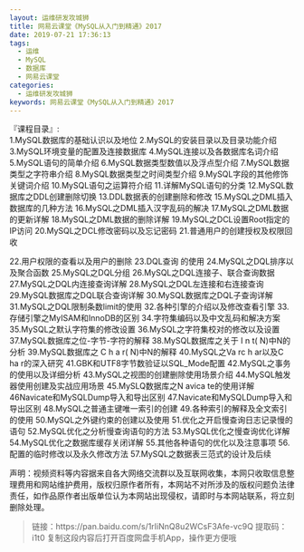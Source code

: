 ```yaml
---
layout: 运维研发攻城狮
title: 网易云课堂《MySQL从入门到精通》2017
date: 2019-07-21 17:36:13
tags:
  - 运维
  - MySQL
  - 数据库
  - 网易云课堂
categories:
  - 运维研发攻城狮
keywords: 网易云课堂《MySQL从入门到精通》2017
---
```

『课程目录』:   
1.MySQL数据库的基础认识以及地位
2.MySQL的安装目录以及目录功能介绍
3.MySQL环境变量的配置及连接数据库
4.MySQL连接以及各数据库名词介绍
5.MySQL语句的简单介绍
6.MySQL数据类型数值以及浮点型介绍
7.MySQL数据类型之字符串介绍
8.MySQL数据类型之时间类型介绍
9.MySQL字段的其他修饰关键词介绍
10.MySQL语句之运算符介绍
11.详解MySQL语句的分类
12.MySQL数据库之DDL创建删除切换
13.DDL数据表的创建删除和修改
15.MySQL之DML插入数据库的几种方法
16.MySQL之DML插入汉字乱码的解决
17.MySQL之DML数据的更新详解
18.MySQL之DML数据的删除详解
19.MySQL之DCL设置Root指定的IP访问
20.MySQL之DCL修改密码以及忘记密码
21.普通用户的创建授权及权限回收
<!-- more -->   
22.用户权限的查看以及用户的删除
23.DQL查询 的使用
24.MySQL之DQL排序以及聚合函数
25.MySQL之DQL分组
26.MySQL之DQL连接子、联合查询数据
27.MySQL之DQL内连接查询详解
28.MySQL之DQL左连接和右连接查询
29.MySQL数据库之DQL联合查询详解
30.MySQL数据库之DQL子查询详解
31.MySQL之DQL限制条数limit的使用
32.各种引擎的介绍以及修改查看引擎
33.存储引擎之MyISAM和InnoDB的区别
34.字符集编码以及中文乱码和解决方案
35.MySQL之默认字符集的修改设置
36.MySQL之字符集校对的修改以及设置
37.MySQL数据库之位-字节-字符的解释
38.MySQL数据库之关于 I n t( N)中N的分析
39.MySQL数据库之 C h a r( N)中N的解释
40.MySQL之Va rc h ar以及C ha r的深入研究
41.GBK和UTF8字节数验证以SQL_Mode配置
42.MySQL之事务的使用以及详细分析
43.MySQL之视图的创建删除使用场景介绍
44.MySQL触发器使用创建及实战应用场景
45.MySLQ数据库之N avica te的使用详解
46Navicate和MySQLDump导入和导出区别
47.Navicate和MySQLDump导入和导出区别
48.MySQL之普通主键唯一索引的创建
49.各种索引的解释及全文索引的使用
50.MySQL之外键约束的创建以及使用
51.优化之开启慢查询日志记录慢的语句
52.MySQL优化之分析慢查询语句的方法
53.MySQL优化之慢查询优化详解
54.MySQL优化之数据库缓存关闭详解
55.其他各种语句的优化以及注意事项
56.配置的临时修改以及永久修改方法
57.MySQL之数据表三范式的设计及后续
<div class="post-copyright">
    <div class="post-copyright__author">
      <span class="post-copyright-meta">声明：视频资料等内容据来自各大网络交流群以及互联网收集，本网只收取信息整理费用和网站维护费用，版权归原作者所有，本网站不对所涉及的版权问题负法律责任，如作品原作者出版单位认为本网站出现侵权，请即时与本网站联系，将立刻删除处理。 </span>
    </div>
</div>

<blockquote class="blockquote-center">
链接：https://pan.baidu.com/s/1rIiNnQ8u2WCsF3Afe-vc9Q 
提取码：i1t0 
复制这段内容后打开百度网盘手机App，操作更方便哦
</blockquote>

